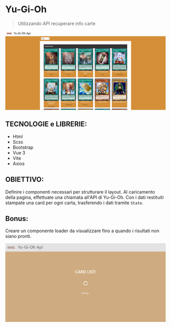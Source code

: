 <!-- # Vue 3 + Vite

This template should help get you started developing with Vue 3 in Vite. The template uses Vue 3 `<script setup>` SFCs, check out the [script setup docs](https://v3.vuejs.org/api/sfc-script-setup.html#sfc-script-setup) to learn more.

## Recommended IDE Setup

- [VS Code](https://code.visualstudio.com/) + [Volar](https://marketplace.visualstudio.com/items?itemName=Vue.volar) (and disable Vetur) + [TypeScript Vue Plugin (Volar)](https://marketplace.visualstudio.com/items?itemName=Vue.vscode-typescript-vue-plugin). -->

# Yu-Gi-Oh

> Utilizzando API recuperare info carte

![Screenshot](./src/assets/my_screenshot.png)

## TECNOLOGIE e LIBRERIE:

- Html
- Scss
- Bootstrap
- Vue 3
- Vite
- Axios

## OBIETTIVO:

Definire i componenti necessari per strutturare il layout.
Al caricamento della pagina, effettuate una chiamata all'API di Yu-Gi-Oh.
Con i dati restituiti stampate una card per ogni carta, trasferendo i dati tramite `State`.

## Bonus:

Creare un componente loader da visualizzare fino a quando i risultati non siano pronti.

![Screenshot](./src/assets/my_screenshot_loader.png)
